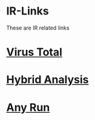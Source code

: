 # IR-Links
These are IR related links

# [Virus Total](https://www.virustotal.com/gui/home/search)

# [Hybrid Analysis](https://www.hybrid-analysis.com/)

# [Any Run](https://app.any.run/)
